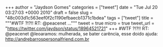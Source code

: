 
+++
author = "Jaydson Gomes"
categories = ["tweet"]
date = "Tue Jul 20 03:27:03 +0000 2010"
draft = false
slug = "48c003d1c563eef0f2c1190efbaecb1371c1bdea"
tags = ["tweet"]
title = """#WTF ?!?!! RT: @peacenet ..."""
tweet = true
micro = true
tweet_url = "https://twitter.com/jaydson/status/18964521721"
+++
#WTF ?!?!! RT: @peacenet @leoaramos: mulherada, se bater carência, esse doido ajuda: http://andrebarrospersonalfriend.com.br
